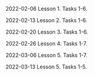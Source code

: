 2022-02-06 Lesson 1. Tasks 1-6.

2022-02-13 Lesson 2. Tasks 1-6.

2022-02-20 Lesson 3. Tasks 1-6.

2022-02-26 Lesson 4. Tasks 1-7.

2022-03-06 Lesson 5. Tasks 1-7.

2022-03-13 Lesson 5. Tasks 1-5.
